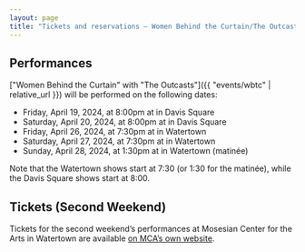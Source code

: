 ```yaml
---
layout: page
title: "Tickets and reservations — Women Behind the Curtain/The Outcasts"
---
```

## Performances
["Women Behind the Curtain" with "The Outcasts"]({{ "events/wbtc" | relative_url }}) will be performed on the following dates:

- Friday, April 19, 2024, at 8:00pm at in Davis Square
- Saturday, April 20, 2024, at 8:00pm at in Davis Square
- Friday, April 26, 2024, at 7:30pm at in Watertown
- Saturday, April 27, 2024, at 7:30pm at in Watertown
- Sunday, April 28, 2024, at 1:30pm at in Watertown (matinée)

Note that the Watertown shows start at 7:30 (or 1:30 for the matinée), while the Davis Square shows start at 8:00.

## Tickets (Second Weekend)

Tickets for the second weekend’s performances at Mosesian Center for the Arts in Watertown are available [on MCA’s own website](https://www.mosesianarts.org/timedevents/1811?vrid=MUdtaDBBPT06OjNkY2MwMGFiNzVmYTc3ZTFkYjgyMDcxYWFhZjYyZGU0&showall=1).
